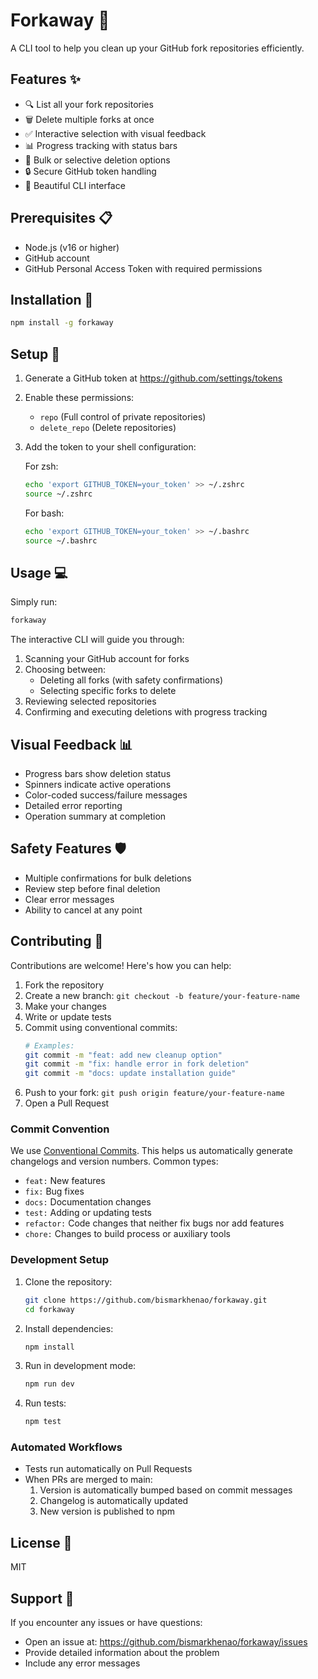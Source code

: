 # Forkaway 🧹

A CLI tool to help you clean up your GitHub fork repositories efficiently.

## Features ✨

- 🔍 List all your fork repositories
- 🗑️ Delete multiple forks at once
- ✅ Interactive selection with visual feedback
- 📊 Progress tracking with status bars
- 🎯 Bulk or selective deletion options
- 🔒 Secure GitHub token handling
- 💫 Beautiful CLI interface

## Prerequisites 📋

- Node.js (v16 or higher)
- GitHub account
- GitHub Personal Access Token with required permissions

## Installation 🚀

```bash
npm install -g forkaway
```

## Setup 🔧

1. Generate a GitHub token at https://github.com/settings/tokens
2. Enable these permissions:
   - `repo` (Full control of private repositories)
   - `delete_repo` (Delete repositories)
3. Add the token to your shell configuration:

   For zsh:
   ```bash
   echo 'export GITHUB_TOKEN=your_token' >> ~/.zshrc
   source ~/.zshrc
   ```

   For bash:
   ```bash
   echo 'export GITHUB_TOKEN=your_token' >> ~/.bashrc
   source ~/.bashrc
   ```

## Usage 💻

Simply run:
```bash
forkaway
```

The interactive CLI will guide you through:
1. Scanning your GitHub account for forks
2. Choosing between:
   - Deleting all forks (with safety confirmations)
   - Selecting specific forks to delete
3. Reviewing selected repositories
4. Confirming and executing deletions with progress tracking

## Visual Feedback 📊

- Progress bars show deletion status
- Spinners indicate active operations
- Color-coded success/failure messages
- Detailed error reporting
- Operation summary at completion

## Safety Features 🛡️

- Multiple confirmations for bulk deletions
- Review step before final deletion
- Clear error messages
- Ability to cancel at any point

## Contributing 🤝

Contributions are welcome! Here's how you can help:

1. Fork the repository
2. Create a new branch: `git checkout -b feature/your-feature-name`
3. Make your changes
4. Write or update tests
5. Commit using conventional commits:
   ```bash
   # Examples:
   git commit -m "feat: add new cleanup option"
   git commit -m "fix: handle error in fork deletion"
   git commit -m "docs: update installation guide"
   ```
6. Push to your fork: `git push origin feature/your-feature-name`
7. Open a Pull Request

### Commit Convention

We use [Conventional Commits](https://www.conventionalcommits.org/). This helps us automatically generate changelogs and version numbers. Common types:

- `feat:` New features
- `fix:` Bug fixes
- `docs:` Documentation changes
- `test:` Adding or updating tests
- `refactor:` Code changes that neither fix bugs nor add features
- `chore:` Changes to build process or auxiliary tools

### Development Setup

1. Clone the repository:
   ```bash
   git clone https://github.com/bismarkhenao/forkaway.git
   cd forkaway
   ```

2. Install dependencies:
   ```bash
   npm install
   ```

3. Run in development mode:
   ```bash
   npm run dev
   ```

4. Run tests:
   ```bash
   npm test
   ```

### Automated Workflows

- Tests run automatically on Pull Requests
- When PRs are merged to main:
  1. Version is automatically bumped based on commit messages
  2. Changelog is automatically updated
  3. New version is published to npm

## License 📄

MIT

## Support 💪

If you encounter any issues or have questions:
- Open an issue at: https://github.com/bismarkhenao/forkaway/issues
- Provide detailed information about the problem
- Include any error messages 